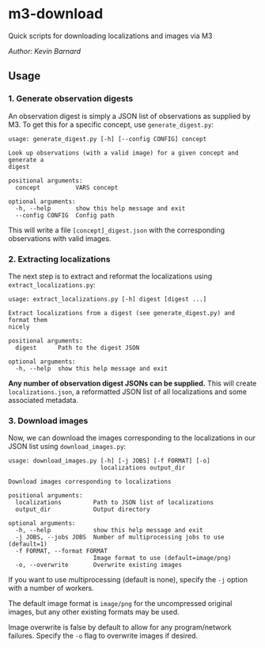 # m3-download
Quick scripts for downloading localizations and images via M3

_Author: Kevin Barnard_

## Usage

### 1. Generate observation digests
An observation digest is simply a JSON list of observations as supplied by M3. To get this for a specific concept, use `generate_digest.py`:
```
usage: generate_digest.py [-h] [--config CONFIG] concept

Look up observations (with a valid image) for a given concept and generate a
digest

positional arguments:
  concept          VARS concept

optional arguments:
  -h, --help       show this help message and exit
  --config CONFIG  Config path
```

This will write a file `[concept]_digest.json` with the corresponding observations with valid images.

### 2. Extracting localizations
The next step is to extract and reformat the localizations using `extract_localizations.py`:
```
usage: extract_localizations.py [-h] digest [digest ...]

Extract localizations from a digest (see generate_digest.py) and format them
nicely

positional arguments:
  digest      Path to the digest JSON

optional arguments:
  -h, --help  show this help message and exit
```

__Any number of observation digest JSONs can be supplied.__ This will create `localizations.json`, a reformatted JSON list of all localizations and some associated metadata.

### 3. Download images
Now, we can download the images corresponding to the localizations in our JSON list using `download_images.py`:
```
usage: download_images.py [-h] [-j JOBS] [-f FORMAT] [-o]
                          localizations output_dir

Download images corresponding to localizations

positional arguments:
  localizations         Path to JSON list of localizations
  output_dir            Output directory

optional arguments:
  -h, --help            show this help message and exit
  -j JOBS, --jobs JOBS  Number of multiprocessing jobs to use (default=1)
  -f FORMAT, --format FORMAT
                        Image format to use (default=image/png)
  -o, --overwrite       Overwrite existing images
  ```
  
  If you want to use multiprocessing (default is none), specify the `-j` option with a number of workers.
  
  The default image format is `image/png` for the uncompressed original images, but any other existing formats may be used.
  
  Image overwrite is false by default to allow for any program/network failures. Specify the `-o` flag to overwrite images if desired.
